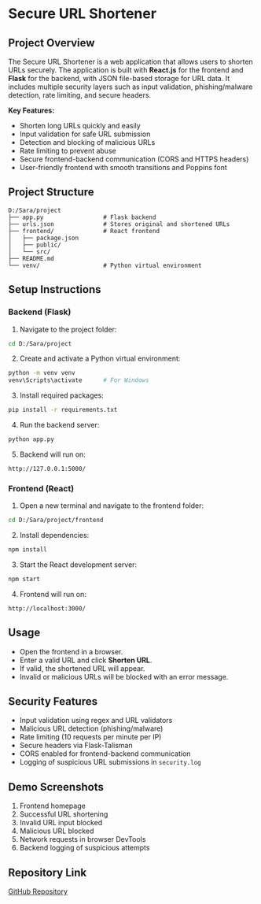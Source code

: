 # Secure URL Shortener

## Project Overview

The Secure URL Shortener is a web application that allows users to shorten URLs securely. The application is built with **React.js** for the frontend and **Flask** for the backend, with JSON file-based storage for URL data. It includes multiple security layers such as input validation, phishing/malware detection, rate limiting, and secure headers.

**Key Features:**

* Shorten long URLs quickly and easily
* Input validation for safe URL submission
* Detection and blocking of malicious URLs
* Rate limiting to prevent abuse
* Secure frontend-backend communication (CORS and HTTPS headers)
* User-friendly frontend with smooth transitions and Poppins font

## Project Structure

```
D:/Sara/project
├── app.py                 # Flask backend
├── urls.json              # Stores original and shortened URLs
├── frontend/              # React frontend
│   ├── package.json
│   ├── public/
│   └── src/
├── README.md
└── venv/                  # Python virtual environment
```

## Setup Instructions

### Backend (Flask)

1. Navigate to the project folder:

```bash
cd D:/Sara/project
```

2. Create and activate a Python virtual environment:

```bash
python -m venv venv
venv\Scripts\activate      # For Windows
```

3. Install required packages:

```bash
pip install -r requirements.txt
```

4. Run the backend server:

```bash
python app.py
```

5. Backend will run on:

```
http://127.0.0.1:5000/
```

### Frontend (React)

1. Open a new terminal and navigate to the frontend folder:

```bash
cd D:/Sara/project/frontend
```

2. Install dependencies:

```bash
npm install
```

3. Start the React development server:

```bash
npm start
```

4. Frontend will run on:

```
http://localhost:3000/
```

## Usage

* Open the frontend in a browser.
* Enter a valid URL and click **Shorten URL**.
* If valid, the shortened URL will appear.
* Invalid or malicious URLs will be blocked with an error message.

## Security Features

* Input validation using regex and URL validators
* Malicious URL detection (phishing/malware)
* Rate limiting (10 requests per minute per IP)
* Secure headers via Flask-Talisman
* CORS enabled for frontend-backend communication
* Logging of suspicious URL submissions in `security.log`

## Demo Screenshots

1. Frontend homepage
2. Successful URL shortening
3. Invalid URL input blocked
4. Malicious URL blocked
5. Network requests in browser DevTools
6. Backend logging of suspicious attempts

## Repository Link

[GitHub Repository](https://github.com/KT-277/sara)

